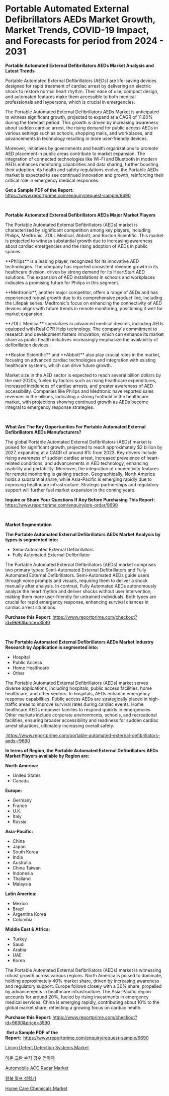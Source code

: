 <p><h1>Portable Automated External Defibrillators AEDs Market Growth, Market Trends, COVID-19 Impact, and Forecasts for period from 2024 - 2031</h1></p><p><strong>Portable Automated External Defibrillators AEDs Market Analysis and Latest Trends</strong></p>
<p><p>Portable Automated External Defibrillators (AEDs) are life-saving devices designed for rapid treatment of cardiac arrest by delivering an electric shock to restore normal heart rhythm. Their ease of use, compact design, and automated features make them accessible to both medical professionals and laypersons, which is crucial in emergencies.</p><p>The Portable Automated External Defibrillators AEDs Market is anticipated to witness significant growth, projected to expand at a CAGR of 11.60% during the forecast period. This growth is driven by increasing awareness about sudden cardiac arrest, the rising demand for public access AEDs in various settings such as schools, shopping malls, and workplaces, and advancements in technology resulting in more user-friendly devices. </p><p>Moreover, initiatives by governments and health organizations to promote AED placement in public areas contribute to market expansion. The integration of connected technologies like Wi-Fi and Bluetooth in modern AEDs enhances monitoring capabilities and data sharing, further boosting their adoption. As health and safety regulations evolve, the Portable AEDs market is expected to see continued innovation and growth, reinforcing their critical role in emergency medical responses.</p></p>
<p><strong>Get a Sample PDF of the Report:&nbsp;</strong> <a href="https://www.reportprime.com/enquiry/request-sample/9690">https://www.reportprime.com/enquiry/request-sample/9690</a></p>
<p>&nbsp;</p>
<p><strong>Portable Automated External Defibrillators AEDs Major Market Players</strong></p>
<p><p>The Portable Automated External Defibrillators (AEDs) market is characterized by significant competition among key players, including Philips, Medtronic, ZOLL Medical, Abbott, and Boston Scientific. This market is projected to witness substantial growth due to increasing awareness about cardiac emergencies and the rising adoption of AEDs in public spaces.</p><p>**Philips** is a leading player, recognized for its innovative AED technologies. The company has reported consistent revenue growth in its healthcare division, driven by strong demand for its HeartStart AED solutions. The expansion of AED installations in schools and workplaces indicates a promising future for Philips in this segment.</p><p>**Medtronic**, another major competitor, offers a range of AEDs and has experienced robust growth due to its comprehensive product line, including the Lifepak series. Medtronic's focus on enhancing the connectivity of AED devices aligns with future trends in remote monitoring, positioning it well for market expansion.</p><p>**ZOLL Medical** specializes in advanced medical devices, including AEDs equipped with Real CPR Help technology. The company's commitment to research and development fosters innovation, which can enhance its market share as public health initiatives increasingly emphasize the availability of defibrillation devices.</p><p>**Boston Scientific** and **Abbott** also play crucial roles in the market, focusing on advanced cardiac technologies and integration with existing healthcare systems, which can drive future growth. </p><p>Market size in the AED sector is expected to reach several billion dollars by the mid-2020s, fueled by factors such as rising healthcare expenditures, increased incidences of cardiac arrests, and greater awareness of AED accessibility. Companies like Philips and Medtronic have reported sales revenues in the billions, indicating a strong foothold in the healthcare market, with projections showing continued growth as AEDs become integral to emergency response strategies.</p></p>
<p>&nbsp;</p>
<p><strong>What Are The Key Opportunities For Portable Automated External Defibrillators AEDs Manufacturers?</strong></p>
<p><p>The global Portable Automated External Defibrillators (AEDs) market is poised for significant growth, projected to reach approximately $2 billion by 2027, expanding at a CAGR of around 8% from 2023. Key drivers include rising awareness of sudden cardiac arrest, increased prevalence of heart-related conditions, and advancements in AED technology, enhancing usability and portability. Moreover, the integration of connectivity features for remote monitoring is gaining traction. Geographically, North America holds a substantial share, while Asia-Pacific is emerging rapidly due to improving healthcare infrastructure. Strategic partnerships and regulatory support will further fuel market expansion in the coming years.</p></p>
<p><strong>Inquire or Share Your Questions If Any Before Purchasing This Report:</strong> <a href="https://www.reportprime.com/enquiry/pre-order/9690">https://www.reportprime.com/enquiry/pre-order/9690</a></p>
<p>&nbsp;</p>
<p><strong>Market Segmentation</strong></p>
<p><strong>The Portable Automated External Defibrillators AEDs Market Analysis by types is segmented into:</strong></p>
<p><ul><li>Semi-Automated External Defibrillators</li><li>Fully Automated External Defibrillator</li></ul></p>
<p><p>The Portable Automated External Defibrillators (AEDs) market comprises two primary types: Semi-Automated External Defibrillators and Fully Automated External Defibrillators. Semi-Automated AEDs guide users through voice prompts and visuals, requiring them to deliver a shock manually after analysis. In contrast, Fully Automated AEDs autonomously analyze the heart rhythm and deliver shocks without user intervention, making them more user-friendly for untrained individuals. Both types are crucial for rapid emergency response, enhancing survival chances in cardiac arrest situations.</p></p>
<p><strong>Purchase this Report:&nbsp;</strong><a href="https://www.reportprime.com/checkout?id=9690&price=3590">https://www.reportprime.com/checkout?id=9690&price=3590</a></p>
<p>&nbsp;</p>
<p><strong>The Portable Automated External Defibrillators AEDs Market Industry Research by Application is segmented into:</strong></p>
<p><ul><li>Hospital</li><li>Public Access</li><li>Home Healthcare</li><li>Other</li></ul></p>
<p><p>The Portable Automated External Defibrillators (AEDs) market serves diverse applications, including hospitals, public access facilities, home healthcare, and other sectors. In hospitals, AEDs enhance emergency response capabilities. Public access AEDs are strategically placed in high-traffic areas to improve survival rates during cardiac events. Home healthcare AEDs empower families to respond quickly in emergencies. Other markets include corporate environments, schools, and recreational facilities, ensuring broader accessibility and readiness for sudden cardiac arrest situations, ultimately increasing overall safety.</p></p>
<p><a href="https://www.reportprime.com/portable-automated-external-defibrillators-aeds-r9690">&nbsp;https://www.reportprime.com/portable-automated-external-defibrillators-aeds-r9690</a></p>
<p><strong>In terms of Region, the Portable Automated External Defibrillators AEDs Market Players available by Region are:</strong></p>
<p>
    <p> <strong> North America: </strong>
        <ul>
            <li>United States</li>
            <li>Canada</li>
        </ul>
        </p> 
    <p> <strong> Europe: </strong>
        <ul>
            <li>Germany</li>
            <li>France</li>
            <li>U.K.</li>
            <li>Italy</li>
            <li>Russia</li>
        </ul>
        </p> 
    <p> <strong> Asia-Pacific: </strong>
        <ul>
            <li>China</li>
            <li>Japan</li>
            <li>South Korea</li>
            <li>India</li>
            <li>Australia</li>
            <li>China Taiwan</li>
            <li>Indonesia</li>
            <li>Thailand</li>
            <li>Malaysia</li>
        </ul>
        </p> 
    <p> <strong> Latin America: </strong>
        <ul>
            <li>Mexico</li>
            <li>Brazil</li>
            <li>Argentina Korea</li>
            <li>Colombia</li>
        </ul>
        </p> 
    <p> <strong> Middle East & Africa: </strong>
        <ul>
            <li>Turkey</li>
            <li>Saudi</li>
            <li>Arabia</li>
            <li>UAE</li>
            <li>Korea</li>
        </ul>
    </p>
    </p>
<p><p>The Portable Automated External Defibrillators (AEDs) market is witnessing robust growth across various regions. North America is poised to dominate, holding approximately 40% market share, driven by increasing awareness and regulatory support. Europe follows closely with a 30% share, propelled by advancements in healthcare infrastructure. The Asia-Pacific region accounts for around 20%, fueled by rising investments in emergency medical services. China is emerging rapidly, contributing about 10% to the global market share, reflecting a growing focus on cardiac health.</p></p>
<p><strong>Purchase this Report: </strong><a href="https://www.reportprime.com/checkout?id=9690&price=3590">https://www.reportprime.com/checkout?id=9690&price=3590</a></p>
<p>&nbsp;<strong>Get a Sample PDF of the Report:&nbsp;&nbsp;</strong><a href="https://www.reportprime.com/enquiry/request-sample/9690">https://www.reportprime.com/enquiry/request-sample/9690</a></p>
<p><strong></strong></p>
<p><p><a href="https://issuu.com/reportprime-2/docs/lining-defect-detection-systems-mar_4469896d14978b">Lining Defect Detection Systems Market</a></p><p><a href="https://medium.com/@luigispence46/ion-exchange-resin-water-softeners-market-%EC%9D%98-%EA%B8%80%EB%A1%9C%EB%B2%8C-%EC%8B%9C%EC%9E%A5-%EA%B0%9C%EC%9A%94%EB%8A%94-%EC%A0%84-%EC%84%B8%EA%B3%84-%EB%B0%8F-%EC%A3%BC%EC%9A%94-%EC%8B%9C%EC%9E%A5%EC%9D%98-%EC%82%B0%EC%97%85%EC%97%90-%EC%98%81%ED%96%A5%EC%9D%84-%EB%AF%B8%EC%B9%98%EB%8A%94-%EC%A3%BC%EC%9A%94-%ED%8A%B8%EB%A0%8C%EB%93%9C%EC%97%90-%EB%8C%80%ED%95%9C-%EB%8F%85%ED%8A%B9%ED%95%9C-ecc8ceed60f1">이온 교환 수지 경수 연화제</a></p><p><a href="https://issuu.com/reportprime-2/docs/automobile-acc-radar-market-size-20_6f5d1b93e88aaa">Automobile ACC Radar Market</a></p><p><a href="https://medium.com/@luigispence46/%EA%B8%80%EB%A1%9C%EB%B2%8C-%EC%99%95%EB%B3%B5-%ED%8E%84%ED%94%84-%EC%84%B1%ED%98%95%EA%B8%B0-%EC%8B%9C%EC%9E%A5%EC%9D%98-%EB%AF%B8%EB%9E%98-%EB%8F%99%ED%96%A5-2024%EB%85%84%EB%B6%80%ED%84%B0-2031%EB%85%84%EA%B9%8C%EC%A7%80%EC%9D%98-%EC%8B%9C%EC%9E%A5-%EC%9D%B8%EC%82%AC%EC%9D%B4%ED%8A%B8-%EB%B0%8F-%EB%B6%84%EC%84%9D-142%ED%8E%98%EC%9D%B4%EC%A7%80-7362b17b4c40">왕복 펄프 성형기</a></p><p><a href="https://www.linkedin.com/pulse/global-home-care-chemicals-market-focus-product-type-surfactantssolventsadditivespigmentothers-xqbyc?trackingId=XMhOEUcDRMm%2BC2ddbn4rWA%3D%3D">Home Care Chemicals Market</a></p></p>